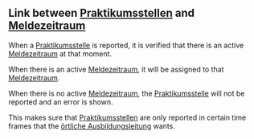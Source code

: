 ## Link between [Praktikumsstellen](../glossary.md#praktikumsstelle) and [Meldezeitraum](../glossary.md#meldezeitraum)
When a [Praktikumsstelle](../glossary.md#praktikumsstelle) is reported, it is verified that there is an active [Meldezeitraum](../glossary.md#meldezeitraum) at that moment.

When there is an active [Meldezeitraum](../glossary.md#meldezeitraum), it will be assigned to that [Meldezeitraum](../glossary.md#meldezeitraum).

When there is no active [Meldezeitraum](../glossary.md#meldezeitraum), the [Praktikumsstelle](../glossary.md#praktikumsstelle) will not be reported and an error is shown.

This makes sure that [Praktikumsstellen](../glossary.md#praktikumsstelle) are only reported in certain time frames that the [örtliche Ausbildungsleitung](../glossary.md#ortliche-ausbildungsleitung) wants.